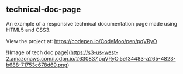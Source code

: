 ## technical-doc-page

An example of a responsive technical documentation page made using HTML5 and CSS3.

View the project at: https://codepen.io/CodeMoo/pen/pqVRyO

!(Image of tech doc page](https://s3-us-west-2.amazonaws.com/i.cdpn.io/2630837.pqVRyO.5e134483-a265-4823-b688-71753c678d69.png)

